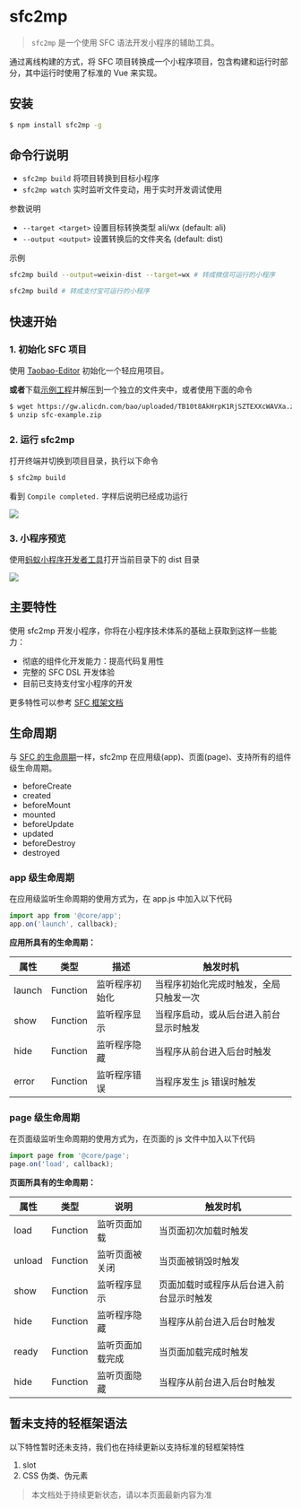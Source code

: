 # sfc2mp

> `sfc2mp` 是一个使用 SFC 语法开发小程序的辅助工具。

通过离线构建的方式，将 SFC 项目转换成一个小程序项目，包含构建和运行时部分，其中运行时使用了标准的 Vue 来实现。

## 安装

```bash
$ npm install sfc2mp -g
```

## 命令行说明

- `sfc2mp build` 将项目转换到目标小程序
- `sfc2mp watch` 实时监听文件变动，用于实时开发调试使用

参数说明

- `--target <target>` 设置目标转换类型 ali/wx (default: ali)
- `--output <output>` 设置转换后的文件夹名 (default: dist)

示例

```bash
sfc2mp build --output=weixin-dist --target=wx # 转成微信可运行的小程序
```

```bash
sfc2mp build # 转成支付宝可运行的小程序
```

## 快速开始

### 1. 初始化 SFC 项目

使用 [Taobao-Editor](https://developers.taobao.net/ide) 初始化一个轻应用项目。

**或者**下载[示例工程](https://gw.alicdn.com/bao/uploaded/TB10t8AkHrpK1RjSZTEXXcWAVXa.zip)并解压到一个独立的文件夹中，或者使用下面的命令

```bash
$ wget https://gw.alicdn.com/bao/uploaded/TB10t8AkHrpK1RjSZTEXXcWAVXa.zip -O sfc-example.zip
$ unzip sfc-example.zip
```

### 2. 运行 sfc2mp

打开终端并切换到项目目录，执行以下命令

```bash
$ sfc2mp build
```

看到 `Compile completed.` 字样后说明已经成功运行

![](https://gw.alicdn.com/tfs/TB1ejKsIHSYBuNjSspiXXXNzpXa-1546-1278.png)

### 3. 小程序预览

使用[蚂蚁小程序开发者工具](https://docs.alipay.com/mini/ide/download)打开当前目录下的 dist 目录

![](https://gw.alicdn.com/tfs/TB1lrhdIFGWBuNjy0FbXXb4sXXa-2080-1548.png)

## 主要特性

使用 sfc2mp 开发小程序，你将在小程序技术体系的基础上获取到这样一些能力：

- 彻底的组件化开发能力：提高代码复用性
- 完整的 SFC DSL 开发体验
- 目前已支持支付宝小程序的开发

更多特性可以参考 [SFC 框架文档](https://developers.taobao.net/components/)

## 生命周期

与 [SFC 的生命周期](https://developers.taobao.com/framework/light-framework/lifecycle.html)一样，sfc2mp 在应用级(app)、页面(page)、支持所有的组件级生命周期。

- beforeCreate
- created
- beforeMount
- mounted
- beforeUpdate
- updated
- beforeDestroy
- destroyed

### app 级生命周期

在应用级监听生命周期的使用方式为，在 app.js 中加入以下代码

```js
import app from '@core/app';
app.on('launch', callback);
```

**应用所具有的生命周期：**

| 属性   | 类型     | 描述           | 触发时机                               |
| ------ | -------- | -------------- | -------------------------------------- |
| launch | Function | 监听程序初始化 | 当程序初始化完成时触发，全局只触发一次 |
| show   | Function | 监听程序显示   | 当程序启动，或从后台进入前台显示时触发 |
| hide   | Function | 监听程序隐藏   | 当程序从前台进入后台时触发             |
| error  | Function | 监听程序错误   | 当程序发生 js 错误时触发               |

### page 级生命周期

在页面级监听生命周期的使用方式为，在页面的 js 文件中加入以下代码

```js
import page from '@core/page';
page.on('load', callback);
```

**页面所具有的生命周期：**

| 属性   | 类型     | 说明             | 触发时机                                 |
| ------ | -------- | ---------------- | ---------------------------------------- |
| load   | Function | 监听页面加载     | 当页面初次加载时触发                     |
| unload | Function | 监听页面被关闭   | 当页面被销毁时触发                       |
| show   | Function | 监听程序显示     | 页面加载时或程序从后台进入前台显示时触发 |
| hide   | Function | 监听程序隐藏     | 当程序从前台进入后台时触发               |
| ready  | Function | 监听页面加载完成 | 当页面加载完成时触发                     |
| hide   | Function | 监听页面隐藏     | 当程序从前台进入后台时触发               |

## 暂未支持的轻框架语法

以下特性暂时还未支持，我们也在持续更新以支持标准的轻框架特性

1. slot
2. CSS 伪类、伪元素

> 本文档处于持续更新状态，请以本页面最新内容为准
